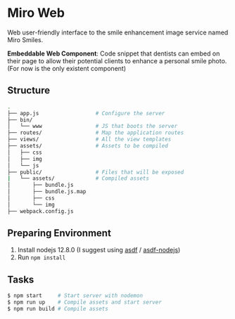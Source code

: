 # Miro Web
Web user-friendly interface to the smile enhancement image service named Miro Smiles.

**Embeddable Web Component**: Code snippet that dentists can embed on their page to allow their potential clients to enhance a personal smile photo. (For now is the only existent component)

## Structure
```bash
.
├── app.js                  # Configure the server
├── bin/
│   └── www                 # JS that boots the server
├── routes/                 # Map the application routes
├── views/                  # All the view templates
├── assets/                 # Assets to be compiled
│   ├── css
│   ├── img
│   └── js
├── public/                 # Files that will be exposed
|   └── assets/             # Compiled assets
│       ├── bundle.js
│       ├── bundle.js.map
│       ├── css
│       └── img
├── webpack.config.js
```

## Preparing Environment

1. Install nodejs 12.8.0 (I suggest using [asdf](https://github.com/asdf-vm/asdf) / [asdf-nodejs](https://github.com/asdf-vm/asdf-nodejs))
2. Run `npm install`

## Tasks

```bash
$ npm start     # Start server with nodemon
$ npm run up    # Compile assets and start server
$ npm run build # Compile assets
```